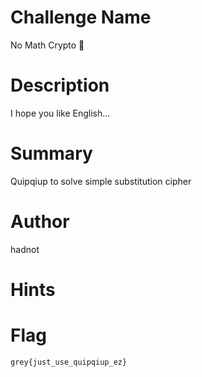 # Challenge Name

No Math Crypto 🍼

# Description

I hope you like English...

# Summary

Quipqiup to solve simple substitution cipher

# Author

hadnot

# Hints


# Flag

`grey{just_use_quipqiup_ez}`
